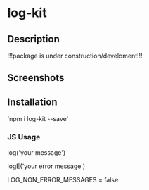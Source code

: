 # log-kit

## Description
!!!package is under construction/develoment!!!

## Screenshots

## Installation
'npm i log-kit --save'

### JS Usage

log('your message')

logE('your error message')

LOG_NON_ERROR_MESSAGES = false

